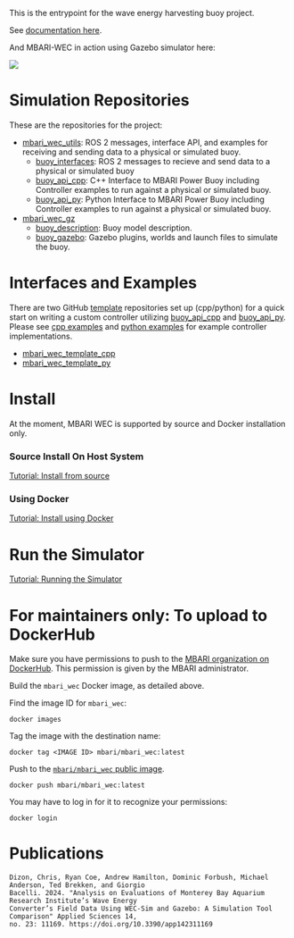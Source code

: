 This is the entrypoint for the wave energy harvesting buoy project.

See [documentation here](https://osrf.github.io/mbari_wec/dev/).

And MBARI-WEC in action using Gazebo simulator here:

![](docs/docs/images/buoy_sim.gif)


# Simulation Repositories

These are the repositories for the project:

* [mbari_wec_utils](https://github.com/osrf/mbari_wec_utils/tree/dev): ROS 2 messages, interface API, and examples for
  receiving and sending data to a physical or simulated buoy.
    * [buoy_interfaces](https://github.com/osrf/mbari_wec_utils/tree/dev/buoy_api_cpp): ROS 2 messages
      to recieve and send data to a physical or simulated buoy
    * [buoy_api_cpp](https://github.com/osrf/mbari_wec_utils/tree/dev/buoy_api_cpp): C++ Interface to
      MBARI Power Buoy including Controller examples to run against a physical or simulated buoy.
    * [buoy_api_py](https://github.com/osrf/mbari_wec_utils/tree/dev/buoy_api_py): Python Interface to
      MBARI Power Buoy including Controller examples to run against a physical or simulated buoy.
* [mbari_wec_gz](https://github.com/osrf/mbari_wec_gz/tree/dev)
    * [buoy_description](https://github.com/osrf/mbari_wec_gz/tree/dev/buoy_description):
      Buoy model description.
    * [buoy_gazebo](https://github.com/osrf/mbari_wec_gz/tree/dev/buoy_gazebo):
      Gazebo plugins, worlds and launch files to simulate the buoy.

# Interfaces and Examples

There are two GitHub
[template](https://docs.github.com/en/repositories/creating-and-managing-repositories/creating-a-repository-from-a-template)
repositories set up (cpp/python) for a quick start on writing a
custom controller utilizing
[buoy_api_cpp](https://github.com/osrf/mbari_wec_utils/tree/dev/buoy_api_cpp) and
[buoy_api_py](https://github.com/osrf/mbari_wec_utils/tree/dev/buoy_api_py). Please see
[cpp examples](https://github.com/osrf/mbari_wec_utils/tree/dev/buoy_api_cpp/examples) and
[python examples](https://github.com/osrf/mbari_wec_utils/tree/dev/buoy_api_py/buoy_api/examples) for example
controller implementations.

* [mbari_wec_template_cpp](https://github.com/mbari-org/mbari_wec_template_cpp)
* [mbari_wec_template_py](https://github.com/mbari-org/mbari_wec_template_py)

# Install

At the moment, MBARI WEC is supported by source and Docker installation only.

### Source Install On Host System

[Tutorial: Install from source](https://osrf.github.io/mbari_wec/dev/Tutorials/Install/Install_source/#install-from-source)

### Using Docker

[Tutorial: Install using Docker](https://osrf.github.io/mbari_wec/dev/Tutorials/Install/Install_docker/#install-using-docker)

# Run the Simulator

[Tutorial: Running the Simulator](https://osrf.github.io/mbari_wec/dev/Tutorials/Simulation/RunSimulator/#running-the-simulator)

# For maintainers only: To upload to DockerHub

Make sure you have permissions to push to the
[MBARI organization on DockerHub](https://hub.docker.com/u/mbari).
This permission is given by the MBARI administrator.

Build the `mbari_wec` Docker image, as detailed above.

Find the image ID for `mbari_wec`:
```
docker images
```

Tag the image with the destination name:
```
docker tag <IMAGE ID> mbari/mbari_wec:latest
```

Push to the [`mbari/mbari_wec` public image](https://hub.docker.com/r/mbari/mbari_wec).
```
docker push mbari/mbari_wec:latest
```

You may have to log in for it to recognize your permissions:
```
docker login
```

# Publications
```
Dizon, Chris, Ryan Coe, Andrew Hamilton, Dominic Forbush, Michael Anderson, Ted Brekken, and Giorgio
Bacelli. 2024. "Analysis on Evaluations of Monterey Bay Aquarium Research Institute’s Wave Energy
Converter’s Field Data Using WEC-Sim and Gazebo: A Simulation Tool Comparison" Applied Sciences 14,
no. 23: 11169. https://doi.org/10.3390/app142311169
```
